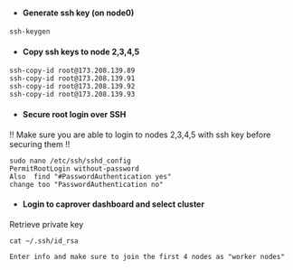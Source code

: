 * #### Generate ssh key (on node0) 

```
ssh-keygen
```

* #### Copy ssh keys to node 2,3,4,5

```
ssh-copy-id root@173.208.139.89
ssh-copy-id root@173.208.139.91
ssh-copy-id root@173.208.139.92
ssh-copy-id root@173.208.139.93
```

* #### Secure root login over SSH 

!! Make sure you are able to login to nodes 2,3,4,5 with ssh key before securing them !!

```
sudo nano /etc/ssh/sshd_config
PermitRootLogin without-password
Also  find "#PasswordAuthentication yes"
change too "PasswordAuthentication no"
```

* #### Login to caprover dashboard and select cluster

Retrieve private key
 
```
cat ~/.ssh/id_rsa
```
```
Enter info and make sure to join the first 4 nodes as "worker nodes"
```


